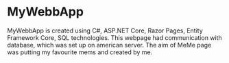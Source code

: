 # MyWebbApp

MyWebbApp is created using C#, ASP.NET Core, Razor Pages, Entity Framework Core, SQL technologies. This webpage had communication with database, which was set up on american server.
The aim of MeMe page was putting my favourite mems and created by me.
